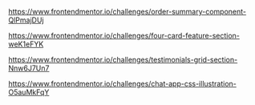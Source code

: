 https://www.frontendmentor.io/challenges/order-summary-component-QlPmajDUj

https://www.frontendmentor.io/challenges/four-card-feature-section-weK1eFYK

https://www.frontendmentor.io/challenges/testimonials-grid-section-Nnw6J7Un7

https://www.frontendmentor.io/challenges/chat-app-css-illustration-O5auMkFqY
